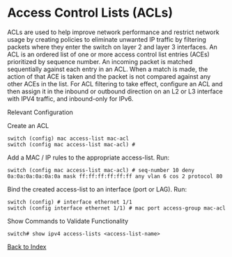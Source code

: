 # Access Control Lists (ACLs)

ACLs are used to help improve network performance and restrict network usage by creating policies to eliminate unwanted IP traffic by filtering packets where they enter the switch on layer 2 and layer 3 interfaces. An ACL is an ordered list of one or more access control list entries (ACEs) prioritized by sequence number. An incoming packet is matched sequentially against each entry in an ACL. When a match is made, the action of that ACE is taken and the packet is not compared against any other ACEs in the list. For ACL filtering to take effect, configure an ACL and then assign it in the inbound or outbound direction on an L2 or L3 interface with IPV4 traffic, and inbound-only for IPv6. 

Relevant Configuration 

Create an ACL 
 
```
switch (config) mac access-list mac-acl
switch (config mac access-list mac-acl) #
```

Add a MAC / IP rules to the appropriate access-list. Run:

```
switch (config mac access-list mac-acl) # seq-number 10 deny 0a:0a:0a:0a:0a:0a mask ff:ff:ff:ff:ff:ff any vlan 6 cos 2 protocol 80
```

Bind the created access-list to an interface (port or LAG). Run:

```
switch (config) # interface ethernet 1/1
switch (config interface ethernet 1/1) # mac port access-group mac-acl
```

Show Commands to Validate Functionality 

```
switch# show ipv4 access-lists <access-list-name>
```

[Back to Index](#index)
